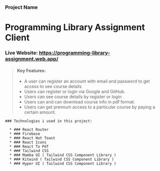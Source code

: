 ### Project Name
 # **Programming Library Assignment Client**

### **Live Website:** **<https://programming-library-assignment.web.app/>**

  > #### Key Features:
  >
   > - A user can register an account with email and password to get access to see course details
   > - Users can register or login via Google and GitHub.
   > - Users can see course details by register or login 
   > - Users can and can download course info in pdf format.
   > - Users can get premium access to a particular course by paying a certain amount.

    ### Technologies i used in this project:
    
      * ### React Router 
      * ### Firebase
      * ### React Hot Toast
      * ### React Icons
      * ### React To Pdf
      * ### Tailwind CSS
      * ### Mamba UI ( Tailwind CSS Component Library )
      * ### Kitwind ( Tailwind CSS Component Library )
      * ### Hyper UI ( Tailwind CSS Component Library )

